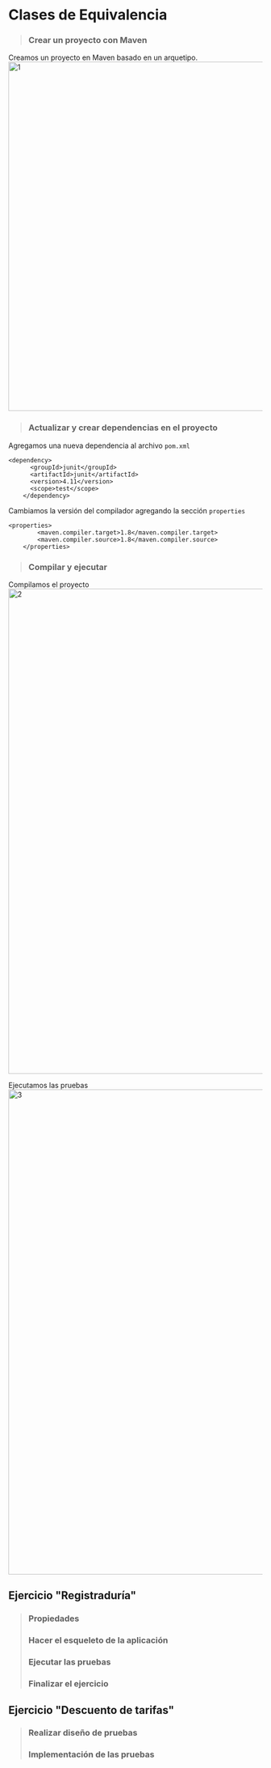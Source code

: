 # **Clases de Equivalencia**

> ### Crear un proyecto con Maven 
Creamos un proyecto en Maven basado en un arquetipo.
<img width="691" alt="1" src="https://user-images.githubusercontent.com/59893804/91614712-ab0e1c80-e947-11ea-99a8-29468074333f.png">
>
> ### Actualizar y crear dependencias en el proyecto
Agregamos una nueva dependencia al archivo ``` pom.xml ```

```
<dependency>
      <groupId>junit</groupId>
      <artifactId>junit</artifactId>
      <version>4.11</version>
      <scope>test</scope>
    </dependency>
```  
Cambiamos la versión del compilador agregando la sección ```properties```
```
<properties>
        <maven.compiler.target>1.8</maven.compiler.target>
        <maven.compiler.source>1.8</maven.compiler.source>
    </properties>
 ```   
>    
> ### Compilar y ejecutar 
Compilamos el proyecto
<img width="960" alt="2" src="https://user-images.githubusercontent.com/59893804/91616040-84051a00-e94a-11ea-9b4c-848c2211074f.png">

Ejecutamos las pruebas 
<img width="960" alt="3" src="https://user-images.githubusercontent.com/59893804/91616081-a0a15200-e94a-11ea-8f74-0ba1bb5250a3.png">
>
## Ejercicio "Registraduría"
> ### Propiedades
> ### Hacer el esqueleto de la aplicación
> ### Ejecutar las pruebas
> ### Finalizar el ejercicio

## Ejercicio "Descuento de tarifas"
> ### Realizar diseño de pruebas
> ### Implementación de las pruebas 






